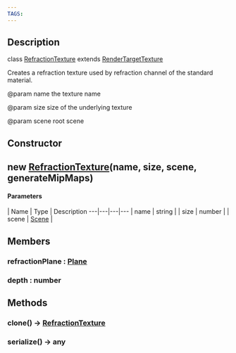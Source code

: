 ```yaml
---
TAGS:
---
```

## Description

class [RefractionTexture](/classes/2.4/RefractionTexture) extends [RenderTargetTexture](/classes/2.4/RenderTargetTexture)

Creates a refraction texture used by refraction channel of the standard material.

@param name the texture name

@param size size of the underlying texture

@param scene root scene

## Constructor

## new [RefractionTexture](/classes/2.4/RefractionTexture)(name, size, scene, generateMipMaps)



#### Parameters
 | Name | Type | Description
---|---|---|---
 | name | string | 
 | size | number | 
 | scene | [Scene](/classes/2.4/Scene) | 
## Members

### refractionPlane : [Plane](/classes/2.4/Plane)



### depth : number



## Methods

### clone() &rarr; [RefractionTexture](/classes/2.4/RefractionTexture)


### serialize() &rarr; any


